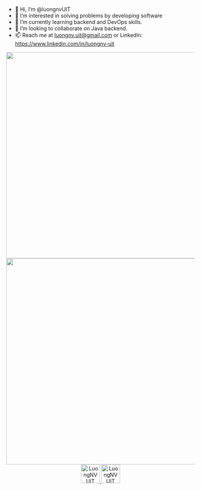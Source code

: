 - 👋 Hi, I’m @luongnvUIT
- 👀 I’m interested in solving problems by developing software
- 🌱 I’m currently learning backend and DevOps skills.
- 💞️ I’m looking to collaborate on Java backend.
- 📫 Reach me at luongnv.uit@gmail.com or LinkedIn: https://www.linkedin.com/in/luongnv-uit

<img align="center" width="550" src="https://github-readme-stats.vercel.app/api/?username=luongnvUIT&theme=highcontrast" />
<img align="center" width="550" src="https://github-readme-stats.vercel.app/api/top-langs/?username=luongnvUIT&hide=c%23&theme=gruvbox&langs_count=8&layout=compact&hide_border=true%22" />

<div align="center">
  <a href="https://www.linkedin.com/in/luongnv-uit/" target="blank">
    <img src="https://cdn-icons-png.flaticon.com/512/2504/2504923.png" alt="LuongNVUIT" width="50" height="50"/>
  </a>
  <a href="mailto:luongnv.uit@gmail.com" target="top">
    <img src="https://cdn-icons-png.flaticon.com/512/552/552486.png" alt="LuongNVUIT" width="50" height="50"/>
  </a>
</div>
